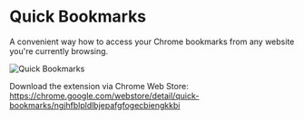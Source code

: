 # Quick Bookmarks
A convenient way how to access your Chrome bookmarks from any website you're currently browsing.

![Quick Bookmarks](https://lh3.googleusercontent.com/gCTvQ4DGXSlHhmjCGlzg2-yPdFtZ_TYRBzqqjeghe18SAbF4UTk6kILbPl19bSTghtA1SRKvDA=s640-h400-e365-rw "Quick Bookmarks")

Download the extension via Chrome Web Store: https://chrome.google.com/webstore/detail/quick-bookmarks/ngjhfblpldlbjepafgfogecbiengkkbi
